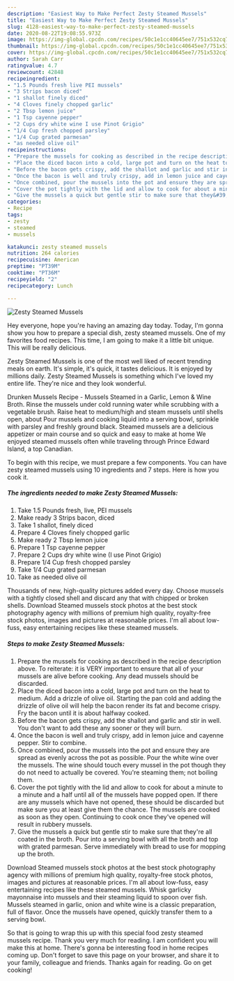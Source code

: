 ```yaml
---
description: "Easiest Way to Make Perfect Zesty Steamed Mussels"
title: "Easiest Way to Make Perfect Zesty Steamed Mussels"
slug: 4128-easiest-way-to-make-perfect-zesty-steamed-mussels
date: 2020-08-22T19:08:55.973Z
image: https://img-global.cpcdn.com/recipes/50c1e1cc40645ee7/751x532cq70/zesty-steamed-mussels-recipe-main-photo.jpg
thumbnail: https://img-global.cpcdn.com/recipes/50c1e1cc40645ee7/751x532cq70/zesty-steamed-mussels-recipe-main-photo.jpg
cover: https://img-global.cpcdn.com/recipes/50c1e1cc40645ee7/751x532cq70/zesty-steamed-mussels-recipe-main-photo.jpg
author: Sarah Carr
ratingvalue: 4.7
reviewcount: 42848
recipeingredient:
- "1.5 Pounds fresh live PEI mussels"
- "3 Strips bacon diced"
- "1 shallot finely diced"
- "4 Cloves finely chopped garlic"
- "2 Tbsp lemon juice"
- "1 Tsp cayenne pepper"
- "2 Cups dry white wine I use Pinot Grigio"
- "1/4 Cup fresh chopped parsley"
- "1/4 Cup grated parmesan"
- "as needed olive oil"
recipeinstructions:
- "Prepare the mussels for cooking as described in the recipe description above. To reiterate: it is VERY important to ensure that all of your mussels are alive before cooking. Any dead mussels should be discarded."
- "Place the diced bacon into a cold, large pot and turn on the heat to medium. Add a drizzle of olive oil. Starting the pan cold and adding the drizzle of olive oil will help the bacon render its fat and become crispy. Fry the bacon until it is about halfway cooked."
- "Before the bacon gets crispy, add the shallot and garlic and stir in well. You don&#39;t want to add these any sooner or they will burn."
- "Once the bacon is well and truly crispy, add in lemon juice and cayenne pepper. Stir to combine."
- "Once combined, pour the mussels into the pot and ensure they are spread as evenly across the pot as possible. Pour the white wine over the mussels. The wine should touch every mussel in the pot though they do not need to actually be covered. You&#39;re steaming them; not boiling them."
- "Cover the pot tightly with the lid and allow to cook for about a minute to a minute and a half until all of the mussels have popped open. If there are any mussels which have not opened, these should be discarded but make sure you at least give them the chance. The mussels are cooked as soon as they open. Continuing to cook once they&#39;ve opened will result in rubbery mussels."
- "Give the mussels a quick but gentle stir to make sure that they&#39;re all coated in the broth. Pour into a serving bowl with all the broth and top with grated parmesan. Serve immediately with bread to use for mopping up the broth."
categories:
- Recipe
tags:
- zesty
- steamed
- mussels

katakunci: zesty steamed mussels 
nutrition: 264 calories
recipecuisine: American
preptime: "PT39M"
cooktime: "PT36M"
recipeyield: "2"
recipecategory: Lunch

---
```



![Zesty Steamed Mussels](https://img-global.cpcdn.com/recipes/50c1e1cc40645ee7/751x532cq70/zesty-steamed-mussels-recipe-main-photo.jpg)

Hey everyone, hope you're having an amazing day today. Today, I'm gonna show you how to prepare a special dish, zesty steamed mussels. One of my favorites food recipes. This time, I am going to make it a little bit unique. This will be really delicious.

Zesty Steamed Mussels is one of the most well liked of recent trending meals on earth. It's simple, it's quick, it tastes delicious. It is enjoyed by millions daily. Zesty Steamed Mussels is something which I've loved my entire life. They're nice and they look wonderful.

Drunken Mussels Recipe - Mussels Steamed in a Garlic, Lemon &amp; Wine Broth. Rinse the mussels under cold running water while scrubbing with a vegetable brush. Raise heat to medium/high and steam mussels until shells open, about Pour mussels and cooking liquid into a serving bowl, sprinkle with parsley and freshly ground black. Steamed mussels are a delicious appetizer or main course and so quick and easy to make at home We enjoyed steamed mussels often while traveling through Prince Edward Island, a top Canadian.


To begin with this recipe, we must prepare a few components. You can have zesty steamed mussels using 10 ingredients and 7 steps. Here is how you cook it.

<!--inarticleads1-->

##### The ingredients needed to make Zesty Steamed Mussels:

1. Take 1.5 Pounds fresh, live, PEI mussels
1. Make ready 3 Strips bacon, diced
1. Take 1 shallot, finely diced
1. Prepare 4 Cloves finely chopped garlic
1. Make ready 2 Tbsp lemon juice
1. Prepare 1 Tsp cayenne pepper
1. Prepare 2 Cups dry white wine (I use Pinot Grigio)
1. Prepare 1/4 Cup fresh chopped parsley
1. Take 1/4 Cup grated parmesan
1. Take as needed olive oil


Thousands of new, high-quality pictures added every day. Choose mussels with a tightly closed shell and discard any that with chipped or broken shells. Download Steamed mussels stock photos at the best stock photography agency with millions of premium high quality, royalty-free stock photos, images and pictures at reasonable prices. I&#39;m all about low-fuss, easy entertaining recipes like these steamed mussels. 

<!--inarticleads2-->

##### Steps to make Zesty Steamed Mussels:

1. Prepare the mussels for cooking as described in the recipe description above. To reiterate: it is VERY important to ensure that all of your mussels are alive before cooking. Any dead mussels should be discarded.
1. Place the diced bacon into a cold, large pot and turn on the heat to medium. Add a drizzle of olive oil. Starting the pan cold and adding the drizzle of olive oil will help the bacon render its fat and become crispy. Fry the bacon until it is about halfway cooked.
1. Before the bacon gets crispy, add the shallot and garlic and stir in well. You don&#39;t want to add these any sooner or they will burn.
1. Once the bacon is well and truly crispy, add in lemon juice and cayenne pepper. Stir to combine.
1. Once combined, pour the mussels into the pot and ensure they are spread as evenly across the pot as possible. Pour the white wine over the mussels. The wine should touch every mussel in the pot though they do not need to actually be covered. You&#39;re steaming them; not boiling them.
1. Cover the pot tightly with the lid and allow to cook for about a minute to a minute and a half until all of the mussels have popped open. If there are any mussels which have not opened, these should be discarded but make sure you at least give them the chance. The mussels are cooked as soon as they open. Continuing to cook once they&#39;ve opened will result in rubbery mussels.
1. Give the mussels a quick but gentle stir to make sure that they&#39;re all coated in the broth. Pour into a serving bowl with all the broth and top with grated parmesan. Serve immediately with bread to use for mopping up the broth.


Download Steamed mussels stock photos at the best stock photography agency with millions of premium high quality, royalty-free stock photos, images and pictures at reasonable prices. I&#39;m all about low-fuss, easy entertaining recipes like these steamed mussels. Whisk garlicky mayonnaise into mussels and their steaming liquid to spoon over fish. Mussels steamed in garlic, onion and white wine is a classic preparation, full of flavor. Once the mussels have opened, quickly transfer them to a serving bowl. 

So that is going to wrap this up with this special food zesty steamed mussels recipe. Thank you very much for reading. I am confident you will make this at home. There's gonna be interesting food in home recipes coming up. Don't forget to save this page on your browser, and share it to your family, colleague and friends. Thanks again for reading. Go on get cooking!
